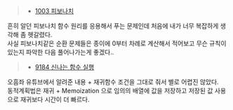 > - [1003 피보나치](https://www.acmicpc.net/problem/1003)

흔히 알던 피보나치 함수 원리를 응용해서 푸는 문제인데 처음에 내가 너무 복잡하게 생각해 좀 헷갈렸다.<br>
사실 피보나치같은 순환 문제들은 종이에 0부터 차례로 계산해서 적어보고 무슨 규칙이 있는지 파악한 다음 풀어나가는게 좋겠다..

> - [9184 신나는 함수 실행](https://www.acmicpc.net/problem/9184)

오흠좌 유튜브에서 알려준 내용 + 재귀함수 조건을 그대로 줘서 별로 어렵진 않았다. <br>
동적계획법은 재귀 + Memoization 으로 임의의 배열에 값을 저장하고 저장된 값 사용으로 재귀보다 시간이 더 빠르다.
